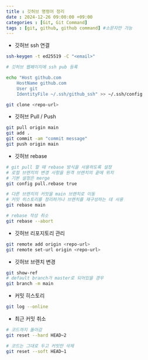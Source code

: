 ```yaml
---
title : 깃허브 명령어 정리
date : 2024-12-26 09:00:00 +09:00
categories : [Git, Git Command]
tags : [git, github, github command] #소문자만 가능
---
```


- 깃허브 ssh 연결

```bash
ssh-keygen -t ed25519 -C "<email>"

# 깃허브 웹페이지에 ssh pub 등록

echo "Host github.com
    HostName github.com
    User git
    IdentityFile ~/.ssh/github_ssh" >> ~/.ssh/config

git clone <repo-url>
```

- 깃허브 Pull / Push

```bash
git pull origin main 
git add .
git commit -am "commit message"
git push origin main
```

- 깃허브 rebase

```bash
# git pull 할 때 rebase 방식을 사용하도록 설정
# 로컬 브랜치의 변경 사항을 원격 브랜치의 끝에 위치
# 기본 설정은 merge
git config pull.rebase true

# 다른 브랜치의 커밋을 main 브랜치로 이동
# 커밋 히스토리를 정리하거나 브랜치를 재구성하는 데 사용
git rebase main

# rebase 작성 취소
git rebase --abort
```

- 깃허브 리포지토리 관리

```bash
git remote add origin <repo-url>
git remote set-url origin <repo-url>
```

- 깃허브 브랜치 변경

```bash
git show-ref
# default branch가 master로 되어있을 경우
git branch -m main
```

- 커밋 히스토리

```bash
git log --online
```

- 최근 커밋 취소

```bash
# 코드까지 돌아감
git reset --hard HEAD~2

# 코드는 그대로 두고 커밋만 삭제
git reset --soft HEAD~1
```